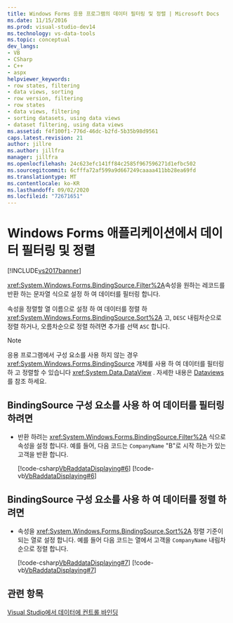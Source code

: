 ```yaml
---
title: Windows Forms 응용 프로그램의 데이터 필터링 및 정렬 | Microsoft Docs
ms.date: 11/15/2016
ms.prod: visual-studio-dev14
ms.technology: vs-data-tools
ms.topic: conceptual
dev_langs:
- VB
- CSharp
- C++
- aspx
helpviewer_keywords:
- row states, filtering
- data views, sorting
- row version, filtering
- row states
- data views, filtering
- sorting datasets, using data views
- dataset filtering, using data views
ms.assetid: f4f100f1-776d-46dc-b2fd-5b35b98d9561
caps.latest.revision: 21
author: jillre
ms.author: jillfra
manager: jillfra
ms.openlocfilehash: 24c623efc141ff84c2585f967596271d1efbc502
ms.sourcegitcommit: 6cfffa72af599a9d667249caaaa411bb28ea69fd
ms.translationtype: MT
ms.contentlocale: ko-KR
ms.lasthandoff: 09/02/2020
ms.locfileid: "72671651"
---
```

# <a name="filter-and-sort-data-in-a-windows-forms-application"></a>Windows Forms 애플리케이션에서 데이터 필터링 및 정렬
[!INCLUDE[vs2017banner](../includes/vs2017banner.md)]

<xref:System.Windows.Forms.BindingSource.Filter%2A>속성을 원하는 레코드를 반환 하는 문자열 식으로 설정 하 여 데이터를 필터링 합니다.

 속성을 정렬할 열 이름으로 설정 하 여 데이터를 정렬 하 <xref:System.Windows.Forms.BindingSource.Sort%2A> 고, `DESC` 내림차순으로 정렬 하거나, 오름차순으로 정렬 하려면 추가를 선택 `ASC` 합니다.

> [!NOTE]
> 응용 프로그램에서 구성 요소를 사용 하지 않는 경우 <xref:System.Windows.Forms.BindingSource> 개체를 사용 하 여 데이터를 필터링 하 고 정렬할 수 있습니다 <xref:System.Data.DataView> . 자세한 내용은 [Dataviews](https://msdn.microsoft.com/library/0fe5dfa2-c1cd-435f-90b6-b4dd2e3ef34b)를 참조 하세요.

## <a name="to-filter-data-by-using-a-bindingsource-component"></a>BindingSource 구성 요소를 사용 하 여 데이터를 필터링 하려면

- 반환 하려는 <xref:System.Windows.Forms.BindingSource.Filter%2A> 식으로 속성을 설정 합니다. 예를 들어, 다음 코드는 `CompanyName` "B"로 시작 하는가 있는 고객을 반환 합니다.

     [!code-csharp[VbRaddataDisplaying#6](../snippets/csharp/VS_Snippets_VBCSharp/VbRaddataDisplaying/CS/Form1.cs#6)]
     [!code-vb[VbRaddataDisplaying#6](../snippets/visualbasic/VS_Snippets_VBCSharp/VbRaddataDisplaying/VB/Form1.vb#6)]

## <a name="to-sort-data-by-using-a-bindingsource-component"></a>BindingSource 구성 요소를 사용 하 여 데이터를 정렬 하려면

- 속성을 <xref:System.Windows.Forms.BindingSource.Sort%2A> 정렬 기준이 되는 열로 설정 합니다. 예를 들어 다음 코드는 열에서 고객을 `CompanyName` 내림차순으로 정렬 합니다.

     [!code-csharp[VbRaddataDisplaying#7](../snippets/csharp/VS_Snippets_VBCSharp/VbRaddataDisplaying/CS/Form1.cs#7)]
     [!code-vb[VbRaddataDisplaying#7](../snippets/visualbasic/VS_Snippets_VBCSharp/VbRaddataDisplaying/VB/Form1.vb#7)]

## <a name="see-also"></a>관련 항목
 [Visual Studio에서 데이터에 컨트롤 바인딩](../data-tools/bind-controls-to-data-in-visual-studio.md)
